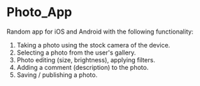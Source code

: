 # Photo_App
Random app for iOS and Android with the following functionality:
1. Taking a photo using the stock camera of the device.
2. Selecting a photo from the user's gallery.
3. Photo editing (size, brightness), applying filters.
4. Adding a comment (description) to the photo.
5. Saving / publishing a photo.

